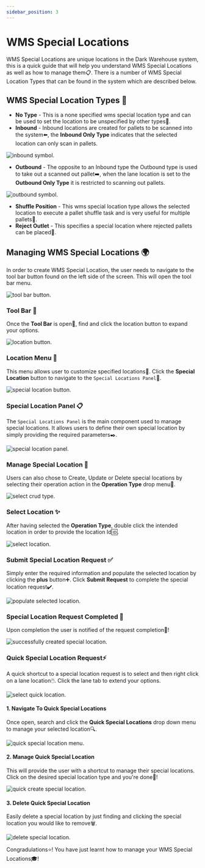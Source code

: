 ```yaml
---
sidebar_position: 3
---
```


# WMS Special Locations
WMS Special Locations are unique locations in the Dark Warehouse system, this is a quick guide that will help you understand WMS Special Locations as well as how to manage them:clipboard:. There is a number of WMS Special Location Types that can be found in the system which are described below.

## WMS Special Location Types :pushpin:

- **No Type** - This is a none specified wms special location type and can be used to set the location to be unspecified by other types:no_entry_sign:.
- **Inbound** - Inbound locations are created for pallets to be scanned into the system:arrow_left:, the **Inbound Only Type** indicates that the selected location can only scan in pallets.

![inbound symbol](assets/wms-special-locations/inbound-symbol.png "inbound symbol").

- **Outbound** - The opposite to an Inbound type the Outbound type is used to take out a scanned out pallet:arrow_right:, when the lane location is set to the **Outbound Only Type** it is restricted to scanning out pallets.

![outbound symbol](assets/wms-special-locations/outbound-symbol.png "outbound symbol").

- **Shuffle Position** - This wms special location type allows the selected location to execute a pallet shuffle task and is very useful for multiple pallets:repeat:.
- **Reject Outlet** - This specifies a special location where rejected pallets can be placed:put_litter_in_its_place:.

## Managing WMS Special Locations :earth_africa:
In order to create WMS Special Location, the user needs to navigate to the tool bar button found on the left side of the screen. This will open the tool bar menu.

![tool bar button](assets/wms-special-locations/tool-bar-button.png "tool bar button").

### Tool Bar :hammer:

Once the **Tool Bar** is open:open_file_folder:, find and click the location button to expand your options.

![location button](assets/wms-special-locations/location-button.png "location button").

### Location Menu :page_facing_up:

This menu allows user to customize specified locations:wrench:. Click the **Special Location** button to navigate to the `Special Locations Panel`🎯.

![special location button](assets/wms-special-locations/special-location-button.png "special location button").

### Special Location Panel :clipboard:

The `Special Locations Panel` is the main component used to manage special locations. It allows users to define their own special location by simply providing the required parameters:black_nib:.

![special location panel](assets/wms-special-locations/special-location-panel.png "special location panel").

### Manage Special Location :necktie:

Users can also chose to Create, Update or Delete special locations by selecting their operation action in the **Operation Type** drop menu:passport_control:.

![select crud type](assets/wms-special-locations/select-crud-type.png "select crud type").

### Select Location :sparkles:

After having selected the **Operation Type**, double click the intended location in order to provide the location Id:id:.

![select location](assets/wms-special-locations/select-location.png "select location").

### Submit Special Location Request :white_check_mark:

Simply enter the required information and populate the selected location by clicking the **plus** button:heavy_plus_sign:. Click **Submit Request** to complete the special location request:heavy_check_mark:.

![populate selected location](assets/wms-special-locations/populate-selected-location.png "populate selected location").


### Special Location Request Completed :bell:

Upon completion the user is notified of the request completion:confetti_ball:!

![successfully created special location](assets/wms-special-locations/successfully-created-special-location.png "successfully created special location").

### Quick Special Location Request:zap:

A quick shortcut to a special location request is to select and then right click on a lane location:computer_mouse:. Click the lane tab to extend your options.

![select quick location](assets/wms-special-locations/select-for-quick-special-location.png "select quick location").

#### 1. Navigate To Quick Special Locations

Once open, search and click the **Quick Special Locations** drop down menu to manage your selected location:mag:.

![quick special location menu](assets/wms-special-locations/nav-to-quick-special-location-menu.png "quick special location menu").

#### 2. Manage Quick Special Location

This will provide the user with a shortcut to manage their special locations. Click on the desired special location type and you're done:tada:!

![quick create special location](assets/wms-special-locations/quick-create-special-location-type.png "quick create special location").

#### 3. Delete Quick Special Location

Easily delete a special location by just finding and clicking the special location you would like to remove🗑️.

![delete special location](assets/wms-special-locations/delete-special-location-type.png "delete special location").

Congradulations:star:! You have just learnt how to manage your WMS Special Locations:mortar_board:!